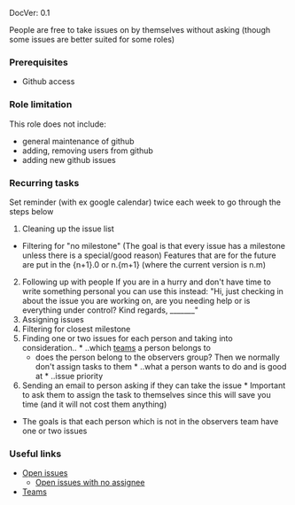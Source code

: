 DocVer: 0.1


People are free to take issues on by themselves without asking (though some issues are better suited for some roles)


### Prerequisites

* Github access


### Role limitation

This role does not include:
* general maintenance of github
* adding, removing users from github
* adding new github issues


### Recurring tasks

Set reminder (with ex google calendar) twice each week to go through the steps below

1. Cleaning up the issue list
  * Filtering for "no milestone" (The goal is that every issue has a milestone unless there is a special/good reason)
    Features that are for the future are put in the {n+1}.0 or n.{m+1} (where the current version is n.m)
2. Following up with people
  If you are in a hurry and don't have time to write something personal you can use this instead:
  "Hi, just checking in about the issue you are working on, are you needing help or is everything under control? Kind regards, _______"
3. Assigning issues
  1. Filtering for closest milestone
  2. Finding one or two issues for each person and taking into consideration..
    * ..which [teams](https://github.com/orgs/EmpathyApp/teams) a person belongs to
      * does the person belong to the observers group? Then we normally don't assign tasks to them
    * ..what a person wants to do and is good at
    * ..issue priority
  3. Sending an email to person asking if they can take the issue
    * Important to ask them to assign the task to themselves since this will save you time (and it will not cost them anything)
  * The goals is that each person which is not in the observers team have one or two issues


### Useful links

* [Open issues](https://github.com/EmpathyApp/EmpathyApp/issues)
  * [Open issues with no assignee](https://github.com/EmpathyApp/EmpathyApp/issues?q=is%3Aopen+is%3Aissue+no%3Aassignee)
* [Teams](https://github.com/orgs/EmpathyApp/teams)


